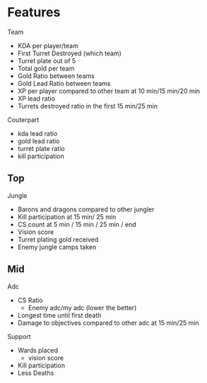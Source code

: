 # Features
Team
- KDA per player/team
- First Turret Destroyed (which team)
- Turret plate out of 5
- Total gold per team
- Gold Ratio between teams
- Gold Lead Ratio between teams
- XP per player compared to other team at 10 min/15 min/20 min
- XP lead ratio
- Turrets destroyed ratio in the first 15 min/25 min

Couterpart
- kda lead ratio
- gold lead ratio
- turret plate ratio
- kill participation

Top
- 

Jungle
- Barons and dragons compared to other jungler
- Kill participation at 15 min/ 25 min
- CS count at 5 min / 15 min / 25 min / end
- Vision score
- Turret plating gold received
- Enemy jungle camps taken

Mid
- 


Adc
- CS Ratio
    - Enemy adc/my adc (lower the better)
- Longest time until first death
- Damage to objectives compared to other adc at 15 min/25 min

Support
- Wards placed
    - vision score
- Kill participation
- Less Deaths

